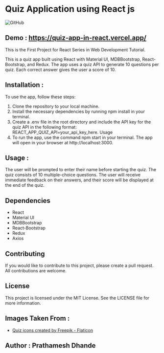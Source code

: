 # Quiz Application using React js

![GitHub](https://img.shields.io/github/license/prathameshdhande22/Quiz-App-in-React?color=blue&style=for-the-badge)

## Demo : https://quiz-app-in-react.vercel.app/

This is the First Project for React Series in Web Development Tutorial.

This is a quiz app built using React with Material UI, MDBBootstrap, React-Bootstrap, and Redux. The app uses a quiz API to generate 10 questions per quiz. Each correct answer gives the user a score of 10.

## Installation :

To use the app, follow these steps:

1. Clone the repository to your local machine.
2. Install the necessary dependencies by running npm install in your terminal.
3. Create a .env file in the root directory and include the API key for the quiz API in the following format: REACT_APP_QUIZ_API=your_api_key_here.
   Usage
4. To run the app, use the command npm start in your terminal. The app will open in your browser at http://localhost:3000.

## Usage :

The user will be prompted to enter their name before starting the quiz. The quiz consists of 10 multiple-choice questions. The user will receive immediate feedback on their answers, and their score will be displayed at the end of the quiz.

## Dependencies

- React
- Material UI
- MDBBootstrap
- React-Bootstrap
- Redux
- Axios

## Contributing

If you would like to contribute to this project, please create a pull request. All contributions are welcome.

## License

This project is licensed under the MIT License. See the LICENSE file for more information.

## Images Taken From :

- <a href="https://www.flaticon.com/free-icons/quiz" title="quiz icons">Quiz icons created by Freepik - Flaticon</a>

## Author : Prathamesh Dhande
